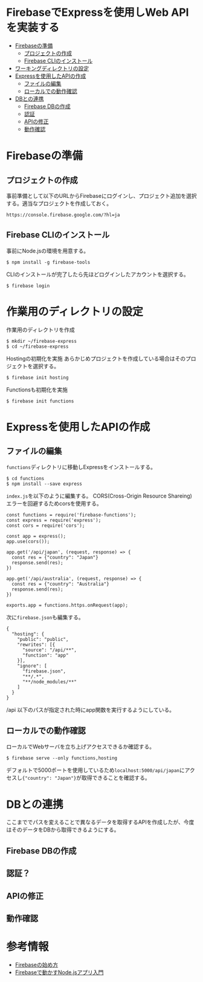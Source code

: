 FirebaseでExpressを使用しWeb APIを実装する
==

- [Firebaseの準備](#Firebaseの準備)
    - [プロジェクトの作成](#プロジェクトの作成)
    - [Firebase CLIのインストール](#Firebase-CLIのインストール)
- [ワーキングディレクトリの設定](#ワーキングディレクトリの設定)
- [Expressを使用したAPIの作成](#Expressを使用したAPIの作成)
    - [ファイルの編集](#ファイルの編集)
    - [ローカルでの動作確認](#ローカルでの動作確認) 
- [DBとの連携](#DBとの連携)
    - [Firebase DBの作成](#Firebase-DBの作成)
    - [認証](#認証)
    - [APIの修正](#APIの修正)
    - [動作確認](#動作確認)

# Firebaseの準備
## プロジェクトの作成
事前準備として以下のURLからFirebaseにログインし、プロジェクト追加を選択する。適当なプロジェクトを作成しておく。
```
https://console.firebase.google.com/?hl=ja
```
## Firebase CLIのインストール
事前にNode.jsの環境を用意する。
```
$ npm install -g firebase-tools
```

CLIのインストールが完了したら先ほどログインしたアカウントを選択する。
```
$ firebase login
```

# 作業用のディレクトリの設定
作業用のディレクトリを作成
```
$ mkdir ~/firebase-express
$ cd ~/firebase-express
```

Hostingの初期化を実施
あらかじめプロジェクトを作成している場合はそのプロジェクトを選択する。
```
$ firebase init hosting
```

Functionsも初期化を実施
```
$ firebase init functions
```

# Expressを使用したAPIの作成
## ファイルの編集
`functions`ディレクトリに移動しExpressをインストールする。
```
$ cd functions
$ npm install --save express
```

`index.js`を以下のように編集する。
CORS(Cross-Origin Resource Shareing) エラーを回避するためcorsを使用する。
```
const functions = require('firebase-functions');
const express = require('express');
const cors = require('cors');

const app = express();
app.use(cors());

app.get('/api/japan', (request, response) => {
  const res = {"country": "Japan"}
  response.send(res);
})

app.get('/api/australia', (request, response) => {
  const res = {"country": "Australia"}
  response.send(res);
})

exports.app = functions.https.onRequest(app);
```

次に`firebase.json`も編集する。
```
{
  "hosting": {
    "public": "public",
    "rewrites": [{
      "source": "/api/**",
      "function": "app"
    }],
    "ignore": [
      "firebase.json",
      "**/.*",
      "**/node_modules/**"
    ]
  }
}
```

/api 以下のパスが指定された時にapp関数を実行するようにしている。

## ローカルでの動作確認
ローカルでWebサーバを立ち上げアクセスできるか確認する。

```
$ firebase serve --only functions,hosting
```

デフォルトで5000ポートを使用しているため`localhost:5000/api/japan`にアクセスし`{"country": "Japan"}`が取得できることを確認する。

# DBとの連携
ここまででパスを変えることで異なるデータを取得するAPIを作成したが、今度はそのデータをDBから取得できるようにする。

## Firebase DBの作成

## 認証？

## APIの修正

## 動作確認

# 参考情報
- [Firebaseの始め方](https://qiita.com/kohashi/items/43ea22f61ade45972881)
- [Firebaseで動かすNode.jsアプリ入門](https://qiita.com/seya/items/225f859d775b31047000)
